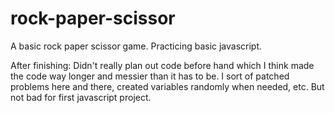 # rock-paper-scissor
A basic rock paper scissor game. Practicing basic javascript.

After finishing:
Didn't really plan out code before hand which I think made the code way longer and messier than it has to be. I sort of patched problems here and there, 
created variables randomly when needed, etc. But not bad for first javascript project.
